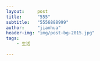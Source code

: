 ```yaml
---
layout:     post
title:      "555"
subtitle:   "5556888999"
author:     "jianhua"
header-img: "img/post-bg-2015.jpg"
tags:
    - 生活

---
```

